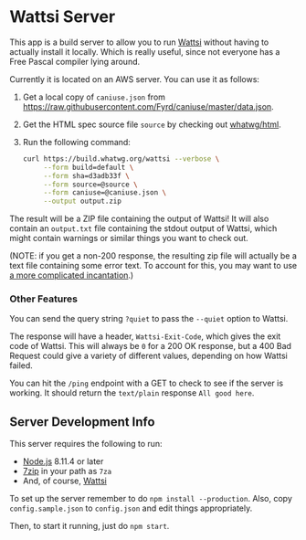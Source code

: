 # Wattsi Server

This app is a build server to allow you to run [Wattsi](https://github.com/whatwg/wattsi) without having to actually install it locally. Which is really useful, since not everyone has a Free Pascal compiler lying around.

Currently it is located on an AWS server. You can use it as follows:

1. Get a local copy of `caniuse.json` from https://raw.githubusercontent.com/Fyrd/caniuse/master/data.json.
1. Get the HTML spec source file `source` by checking out [whatwg/html](https://github.com/whatwg/html).
1. Run the following command:

   ```sh
   curl https://build.whatwg.org/wattsi --verbose \
        --form build=default \
        --form sha=d3adb33f \
        --form source=@source \
        --form caniuse=@caniuse.json \
        --output output.zip
   ```

The result will be a ZIP file containing the output of Wattsi! It will also contain an `output.txt` file containing the stdout output of Wattsi, which might contain warnings or similar things you want to check out.

(NOTE: if you get a non-200 response, the resulting zip file will actually be a text file containing some error text. To account for this, you may want to use [a more complicated incantation](https://github.com/whatwg/html-build/blob/0cfe5e055b6f3291bfc4222b20efc4346b456b95/build.sh#L176-L188).)

### Other Features

You can send the query string `?quiet` to pass the `--quiet` option to Wattsi.

The response will have a header, `Wattsi-Exit-Code`, which gives the exit code of Wattsi. This will always be `0` for a 200 OK response, but a 400 Bad Request could give a variety of different values, depending on how Wattsi failed.

You can hit the `/ping` endpoint with a GET to check to see if the server is working. It should return the `text/plain` response `All good here`.

## Server Development Info

This server requires the following to run:

- [Node.js](https://nodejs.org/) 8.11.4 or later
- [7zip](http://www.7-zip.org/) in your path as `7za`
- And, of course, [Wattsi](https://github.com/whatwg/wattsi)

To set up the server remember to do `npm install --production`. Also, copy `config.sample.json` to `config.json` and edit things appropriately.

Then, to start it running, just do `npm start`.
